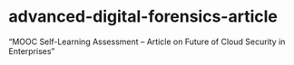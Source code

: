 # advanced-digital-forensics-article
“MOOC Self-Learning Assessment – Article on Future of Cloud Security in Enterprises”
